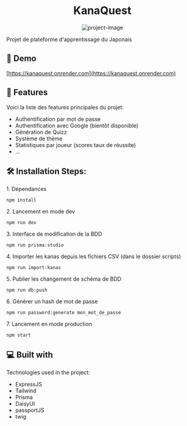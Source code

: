 ﻿<h1 align="center" id="title">KanaQuest</h1>

<p align="center"><img src="https://socialify.git.ci/vincent-vaur/KanaQuest/image?language=1&amp;name=1&amp;pattern=Solid&amp;theme=Dark" alt="project-image"></p>

<p id="description">Projet de plateforme d'apprentissage du Japonais</p>

<h2>🚀 Demo</h2>

[https://kanaquest.onrender.com](https://kanaquest.onrender.com)

<h2>🧐 Features</h2>

Voici la liste des features principales du projet:

- Authentification par mot de passe
- Authentification avec Google (bientôt disponible)
- Génération de Quizz
- Système de thème
- Statistiques par joueur (scores taux de réussite)
- ...

<h2>🛠️ Installation Steps:</h2>

<p>1. Dépendances</p>

```
npm install
```

<p>2. Lancement en mode dev</p>

```
npm run dev
```

<p>3. Interface de modification de la BDD</p>

```
npm run prisma:studio
```

<p>4. Importer les kanas depuis les fichiers CSV (dans le dossier scripts)</p>

```
npm run import:kanas
```

<p>5. Publier les changement de schéma de BDD</p>

```
npm run db:push
```

<p>6. Générer un hash de mot de passe</p>

```
npm run password:generate mon_mot_de_passe
```

<p>7. Lancement en mode production</p>

```
npm start
```

<h2>💻 Built with</h2>

Technologies used in the project:

- ExpressJS
- Tailwind
- Prisma
- DaisyUI
- passportJS
- twig

